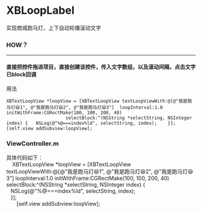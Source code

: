 # XBLoopLabel
实现商城跑马灯，上下自动轮播滚动文字

### HOW？  
***
#### 直接把控件拖进项目，直接创建该控件，传入文字数组，以及滚动间隔，点击文字已block回调

用法  

`XBTextLoopView *loopView = [XBTextLoopView textLoopViewWith:@[@"我是跑马灯😆1", @"我是跑马灯😆2", @"我是跑马灯😆3"] 
                                                loopInterval:1.0 
                                               initWithFrame:CGRectMake(100, 100, 200, 40) 
                                                 selectBlock:^(NSString *selectString, NSInteger index) {  
  NSLog(@"%@===index%ld", selectString, index);   
}];
[self.view addSubview:loopView];`
### ViewController.m  
具体代码如下：  
    
        XBTextLoopView *loopView = [XBTextLoopView textLoopViewWith:@[@"我是跑马灯😆1", @"我是跑马灯😆2", @"我是跑马灯😆3"] loopInterval:1.0 initWithFrame:CGRectMake(100, 100, 200, 40) selectBlock:^(NSString *selectString, NSInteger index) {  
    NSLog(@"%@===index%ld", selectString, index);  
    }];  
        [self.view addSubview:loopView];
 
